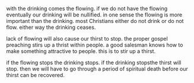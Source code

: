 with the drinking comes the flowing. if we do not have the flowing eventually our
drinking will be nullified. in one sense the flowing is more important than the drinking.
most Christians either do not drink or do not flow. either way the drinking ceases.

lack of flowing will also cause our thirst to stop. the proper gospel preaching stirs up a thrist within people. a good salesman knows how to make something attractive to people. this is to stir up a thirst.

if the flowing stops the drinking stops. if the drinking stopsthe thirst will stop. then we will have to go through a period of spiritual death before our thirst can be recovered.
